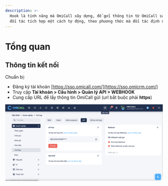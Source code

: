 ```yaml
---
description: >-
  Hook là tính năng mà OmiCall xây dựng, để gửi thông tin từ OmiCall sang cho
  đối tác tích hợp một cách tự động, theo phương thức mà đối tác định nghĩa
---
```


# Tổng quan

## Thông tin kết nối

Chuẩn bị:

* Đăng ký tài khoản [https://sso.omicall.com/](https://sso.omicrm.com/)
* Truy cập **Tài khoản > Cấu hình > Quản lý API > WEBHOOK**
* Cung cấp URL để lấy thông tin OmiCall gửi (url bắt buộc phải **https**)

![](<../.gitbook/assets/Screen Shot 2022-07-19 at 10.11.30 PM.png>)

